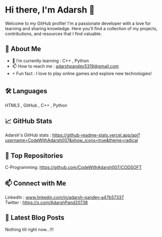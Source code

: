 # Hi there, I'm Adarsh 👋

Welcome to my GitHub profile! I'm a passionate developer with a love for learning and sharing knowledge. Here you'll find a collection of my projects, contributions, and resources that I find valuable.

## 🚀 About Me

- 🌱 I’m currently learning : C++ , Python
- 📫 How to reach me : adarshpandey5319@gmail.com
- ⚡ Fun fact : I love to play online games and explore new technologies!

## 🛠️ Languages

HTML5 , GitHub , C++ , Python

## 📈 GitHub Stats

Adarsh's GitHub stats : https://github-readme-stats.vercel.app/api?username=CodeWithAdarsh007&show_icons=true&theme=radical

## 🌟 Top Repositories

C-Programming: https://github.com/CodeWithAdarsh007/CODSOFT

## 📫 Connect with Me

LinkedIn :  www.linkedin.com/in/adarsh-pandey-a47b57337 <br>
Twitter : https://x.com/AdarshPand20738

## 📝 Latest Blog Posts

Nothing till right now...!!!
